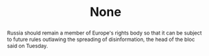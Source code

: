 ---
category: news
title: Council of Europe says keep Russia in bloc to fight fake news
abstract: Russia should remain a member of Europe's rights body so that it can be subject to future rules outlawing the spreading of disinformation, the head of the bloc said on Tuesday.
publishedDateTime: 2019-02-26T17:11:49Z
sourceUrl: https://www.msn.com/en-us/System.Threading.Tasks.Task`1[System.String]/System.Threading.Tasks.Task`1[System.String]/council-of-europe-says-keep-russia-in-bloc-to-fight-fake-news/ar-BBU7gzR
type: article

provider:
  name: AFP
  id: default
tags:
  - AI

images: 
    - url: http://img-s-msn-com.akamaized.net/tenant/amp/entityid/AAyXiwM.img
width: None
height: None
quality: None
title: None
attribution: 
focalRegion:
  x1: 0
  x2: 0
  y1: 0
  y2: 0

---